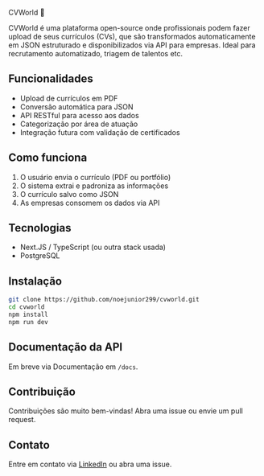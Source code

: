 CVWorld 📃

CVWorld é uma plataforma open-source onde profissionais podem fazer upload de seus currículos
(CVs), que são transformados automaticamente em JSON estruturado e disponibilizados via API
para empresas. Ideal para recrutamento automatizado, triagem de talentos etc.

## Funcionalidades

- Upload de currículos em PDF
- Conversão automática para JSON
- API RESTful para acesso aos dados
- Categorização por área de atuação
- Integração futura com validação de certificados

## Como funciona

1. O usuário envia o currículo (PDF ou portfólio)
2. O sistema extrai e padroniza as informações
3. O currículo salvo como JSON
4. As empresas consomem os dados via API

## Tecnologias

- Next.JS / TypeScript (ou outra stack usada)
- PostgreSQL

## Instalação

```bash
git clone https://github.com/noejunior299/cvworld.git
cd cvworld
npm install
npm run dev
```

## Documentação da API

Em breve via Documentação em `/docs`.

## Contribuição

Contribuições são muito bem-vindas! Abra uma issue ou envie um pull request.

## Contato

Entre em contato via [LinkedIn](https://linkedin.com/in/noejunior299) ou abra uma issue.

